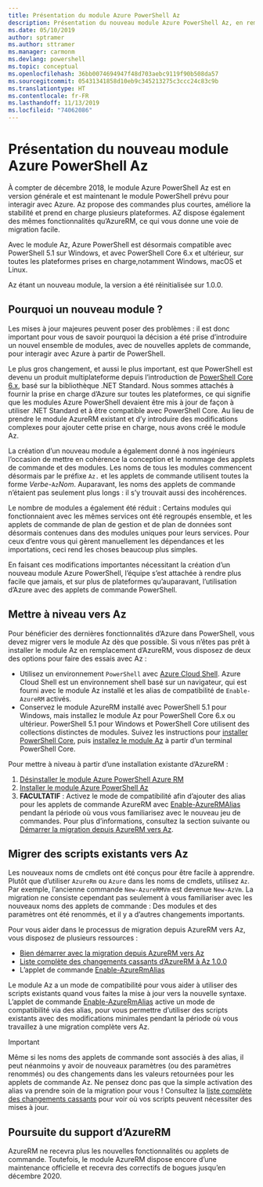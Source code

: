 ```yaml
---
title: Présentation du module Azure PowerShell Az
description: Présentation du nouveau module Azure PowerShell Az, en remplacement du module AzureRM.
ms.date: 05/10/2019
author: sptramer
ms.author: sttramer
ms.manager: carmonm
ms.devlang: powershell
ms.topic: conceptual
ms.openlocfilehash: 36bb0074694947f48d703aebc9119f90b508da57
ms.sourcegitcommit: 05431341858d10eb9c345213275c3ccc24c83c9b
ms.translationtype: HT
ms.contentlocale: fr-FR
ms.lasthandoff: 11/13/2019
ms.locfileid: "74062086"
---
```

# <a name="introducing-the-new-azure-powershell-az-module"></a>Présentation du nouveau module Azure PowerShell Az

À compter de décembre 2018, le module Azure PowerShell Az est en version générale et est maintenant le module PowerShell prévu pour interagir avec Azure. Az propose des commandes plus courtes, améliore la stabilité et prend en charge plusieurs plateformes. AZ dispose également des mêmes fonctionnalités qu’AzureRM, ce qui vous donne une voie de migration facile.

Avec le module Az, Azure PowerShell est désormais compatible avec PowerShell 5.1 sur Windows, et avec PowerShell Core 6.x et ultérieur, sur toutes les plateformes prises en charge,notamment Windows, macOS et Linux.

Az étant un nouveau module, la version a été réinitialisée sur 1.0.0.

## <a name="why-a-new-module"></a>Pourquoi un nouveau module ?

Les mises à jour majeures peuvent poser des problèmes : il est donc important pour vous de savoir pourquoi la décision a été prise d’introduire un nouvel ensemble de modules, avec de nouvelles applets de commande, pour interagir avec Azure à partir de PowerShell.

Le plus gros changement, et aussi le plus important, est que PowerShell est devenu un produit multiplateforme depuis l’introduction de [PowerShell Core 6.x](/powershell/scripting/overview), basé sur la bibliothèque .NET Standard.
Nous sommes attachés à fournir la prise en charge d’Azure sur toutes les plateformes, ce qui signifie que les modules Azure PowerShell devaient être mis à jour de façon à utiliser .NET Standard et à être compatible avec PowerShell Core. Au lieu de prendre le module AzureRM existant et d’y introduire des modifications complexes pour ajouter cette prise en charge, nous avons créé le module Az.

La création d’un nouveau module a également donné à nos ingénieurs l’occasion de mettre en cohérence la conception et le nommage des applets de commande et des modules. Les noms de tous les modules commencent désormais par le préfixe `Az.` et les applets de commande utilisent toutes la forme _Verbe_-`Az`_Nom_. Auparavant, les noms des applets de commande n’étaient pas seulement plus longs : il s’y trouvait aussi des incohérences.

Le nombre de modules a également été réduit : Certains modules qui fonctionnaient avec les mêmes services ont été regroupés ensemble, et les applets de commande de plan de gestion et de plan de données sont désormais contenues dans des modules uniques pour leurs services. Pour ceux d’entre vous qui gèrent manuellement les dépendances et les importations, ceci rend les choses beaucoup plus simples.

En faisant ces modifications importantes nécessitant la création d’un nouveau module Azure PowerShell, l’équipe s’est attachée à rendre plus facile que jamais, et sur plus de plateformes qu’auparavant, l’utilisation d’Azure avec des applets de commande PowerShell.

## <a name="upgrade-to-az"></a>Mettre à niveau vers Az

Pour bénéficier des dernières fonctionnalités d’Azure dans PowerShell, vous devez migrer vers le module Az dès que possible. Si vous n’êtes pas prêt à installer le module Az en remplacement d’AzureRM, vous disposez de deux des options pour faire des essais avec Az :

* Utilisez un environnement `PowerShell` avec [Azure Cloud Shell](https://docs.microsoft.com/azure/cloud-shell/overview).
  Azure Cloud Shell est un environnement shell basé sur un navigateur, qui est fourni avec le module Az installé et les alias de compatibilité de `Enable-AzureRM` activés.
* Conservez le module AzureRM installé avec PowerShell 5.1 pour Windows, mais installez le module Az pour PowerShell Core 6.x ou ultérieur. PowerShell 5.1 pour Windows et PowerShell Core utilisent des collections distinctes de modules. Suivez les instructions pour [installer PowerShell Core](/powershell/scripting/install/installing-powershell-core-on-windows), puis [installez le module Az](install-az-ps.md) à partir d’un terminal PowerShell Core.

Pour mettre à niveau à partir d’une installation existante d’AzureRM :

1. [Désinstaller le module Azure PowerShell Azure RM](/powershell/azure/uninstall-az-ps#uninstall-the-azurerm-module)
2. [Installer le module Azure PowerShell Az](install-az-ps.md)
3. __FACULTATIF__ : Activez le mode de compatibilité afin d’ajouter des alias pour les applets de commande AzureRM avec [Enable-AzureRMAlias](/powershell/module/az.accounts/enable-azurermalias) pendant la période où vous vous familiarisez avec le nouveau jeu de commandes. Pour plus d’informations, consultez la section suivante ou [Démarrer la migration depuis AzureRM vers Az](migrate-from-azurerm-to-az.md).

## <a name="migrate-existing-scripts-to-az"></a>Migrer des scripts existants vers Az

Les nouveaux noms de cmdlets ont été conçus pour être facile à apprendre. Plutôt que d’utiliser `AzureRm` ou `Azure` dans les noms de cmdlets, utilisez `Az`. Par exemple, l’ancienne commande `New-AzureRMVm` est devenue `New-AzVm`.
La migration ne consiste cependant pas seulement à vous familiariser avec les nouveaux noms des applets de commande : Des modules et des paramètres ont été renommés, et il y a d’autres changements importants.

Pour vous aider dans le processus de migration depuis AzureRM vers Az, vous disposez de plusieurs ressources :

* [Bien démarrer avec la migration depuis AzureRM vers Az](migrate-from-azurerm-to-az.md)
* [Liste complète des changements cassants d’AzureRM à Az 1.0.0](migrate-az-1.0.0.md)
* L’applet de commande [Enable-AzureRmAlias](/powershell/module/az.accounts/enable-azurermalias)

Le module Az a un mode de compatibilité pour vous aider à utiliser des scripts existants quand vous faites la mise à jour vers la nouvelle syntaxe. L’applet de commande [Enable-AzureRmAlias](/powershell/module/az.accounts/enable-azurermalias) active un mode de compatibilité via des alias, pour vous permettre d’utiliser des scripts existants avec des modifications minimales pendant la période où vous travaillez à une migration complète vers Az.

> [!IMPORTANT]
> Même si les noms des applets de commande sont associés à des alias, il peut néanmoins y avoir de nouveaux paramètres (ou des paramètres renommés) ou des changements dans les valeurs retournées pour les applets de commande Az. Ne pensez donc pas que la simple activation des alias va prendre soin de la migration pour vous ! Consultez la [liste complète des changements cassants](migrate-az-1.0.0.md) pour voir où vos scripts peuvent nécessiter des mises à jour.

## <a name="continued-support-for-azurerm"></a>Poursuite du support d’AzureRM

AzureRM ne recevra plus les nouvelles fonctionnalités ou applets de commande. Toutefois, le module AzureRM dispose encore d’une maintenance officielle et recevra des correctifs de bogues jusqu’en décembre 2020.
